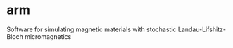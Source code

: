 arm
===

Software for simulating magnetic materials with stochastic Landau-Lifshitz-Bloch micromagnetics
